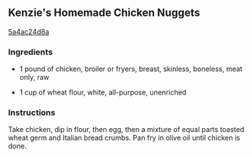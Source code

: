 ## Kenzie's Homemade Chicken Nuggets

[5a4ac24d8a](http://www.food.com/recipe/kenzies-homemade-chicken-nuggets-333609)

### Ingredients

 - 1 pound of chicken, broiler or fryers, breast, skinless, boneless, meat only, raw

 - 1 cup of wheat flour, white, all-purpose, unenriched

### Instructions

Take chicken, dip in flour, then egg, then a mixture of equal parts toasted wheat germ and Italian bread crumbs. Pan fry in olive oil until chicken is done.